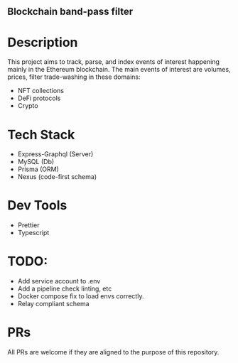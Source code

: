 ## Blockchain band-pass filter

# Description

This project aims to track, parse, and index events of interest
happening mainly in the Ethereum blockchain. The main events of
interest are volumes, prices, filter trade-washing in these domains:

- NFT collections
- DeFi protocols
- Crypto

# Tech Stack

- Express-Graphql (Server)
- MySQL (Db)
- Prisma (ORM)
- Nexus (code-first schema)

# Dev Tools

- Prettier
- Typescript

# TODO:

- Add service account to .env
- Add a pipeline check linting, etc
- Docker compose fix to load envs correctly.
- Relay compliant schema

# PRs

All PRs are welcome if they are aligned to the
purpose of this repository.
